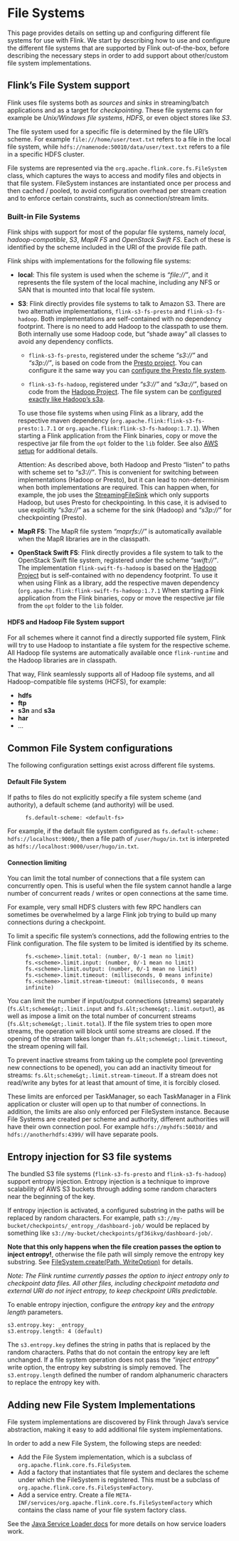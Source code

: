 

# File Systems

This page provides details on setting up and configuring different file systems for use with Flink. We start by describing how to use and configure the different file systems that are supported by Flink out-of-the-box, before describing the necessary steps in order to add support about other/custom file system implementations.

## Flink’s File System support

Flink uses file systems both as _sources_ and _sinks_ in streaming/batch applications and as a target for _checkpointing_. These file systems can for example be _Unix/Windows file systems_, _HDFS_, or even object stores like _S3_.

The file system used for a specific file is determined by the file URI’s scheme. For example `file:///home/user/text.txt` refers to a file in the local file system, while `hdfs://namenode:50010/data/user/text.txt` refers to a file in a specific HDFS cluster.

File systems are represented via the `org.apache.flink.core.fs.FileSystem` class, which captures the ways to access and modify files and objects in that file system. FileSystem instances are instantiated once per process and then cached / pooled, to avoid configuration overhead per stream creation and to enforce certain constraints, such as connection/stream limits.

### Built-in File Systems

Flink ships with support for most of the popular file systems, namely _local_, _hadoop-compatible_, _S3_, _MapR FS_ and _OpenStack Swift FS_. Each of these is identified by the scheme included in the URI of the provide file path.

Flink ships with implementations for the following file systems:

*   **local**: This file system is used when the scheme is _“file://”_, and it represents the file system of the local machine, including any NFS or SAN that is mounted into that local file system.

*   **S3**: Flink directly provides file systems to talk to Amazon S3\. There are two alternative implementations, `flink-s3-fs-presto` and `flink-s3-fs-hadoop`. Both implementations are self-contained with no dependency footprint. There is no need to add Hadoop to the classpath to use them. Both internally use some Hadoop code, but “shade away” all classes to avoid any dependency conflicts.

    *   `flink-s3-fs-presto`, registered under the scheme _“s3://”_ and _“s3p://”_, is based on code from the [Presto project](https://prestodb.io/). You can configure it the same way you can [configure the Presto file system](https://prestodb.io/docs/0.185/connector/hive.html#amazon-s3-configuration).

    *   `flink-s3-fs-hadoop`, registered under _“s3://”_ and _“s3a://”_, based on code from the [Hadoop Project](https://hadoop.apache.org/). The file system can be [configured exactly like Hadoop’s s3a](https://hadoop.apache.org/docs/stable/hadoop-aws/tools/hadoop-aws/index.html#S3A).

    To use those file systems when using Flink as a library, add the respective maven dependency (`org.apache.flink:flink-s3-fs-presto:1.7.1` or `org.apache.flink:flink-s3-fs-hadoop:1.7.1`). When starting a Flink application from the Flink binaries, copy or move the respective jar file from the `opt` folder to the `lib` folder. See also [AWS setup](deployment/aws.html) for additional details.

    Attention: As described above, both Hadoop and Presto “listen” to paths with scheme set to _“s3://”_. This is convenient for switching between implementations (Hadoop or Presto), but it can lead to non-determinism when both implementations are required. This can happen when, for example, the job uses the [StreamingFileSink](//ci.apache.org/projects/flink/flink-docs-release-1.7/dev/connectors/streamfile_sink.html) which only supports Hadoop, but uses Presto for checkpointing. In this case, it is advised to use explicitly _“s3a://”_ as a scheme for the sink (Hadoop) and _“s3p://”_ for checkpointing (Presto).

*   **MapR FS**: The MapR file system _“maprfs://”_ is automatically available when the MapR libraries are in the classpath.

*   **OpenStack Swift FS**: Flink directly provides a file system to talk to the OpenStack Swift file system, registered under the scheme _“swift://”_. The implementation `flink-swift-fs-hadoop` is based on the [Hadoop Project](https://hadoop.apache.org/) but is self-contained with no dependency footprint. To use it when using Flink as a library, add the respective maven dependency (`org.apache.flink:flink-swift-fs-hadoop:1.7.1` When starting a Flink application from the Flink binaries, copy or move the respective jar file from the `opt` folder to the `lib` folder.

#### HDFS and Hadoop File System support

For all schemes where it cannot find a directly supported file system, Flink will try to use Hadoop to instantiate a file system for the respective scheme. All Hadoop file systems are automatically available once `flink-runtime` and the Hadoop libraries are in classpath.

That way, Flink seamlessly supports all of Hadoop file systems, and all Hadoop-compatible file systems (HCFS), for example:

*   **hdfs**
*   **ftp**
*   **s3n** and **s3a**
*   **har**
*   …

## Common File System configurations

The following configuration settings exist across different file systems.

#### Default File System

If paths to files do not explicitly specify a file system scheme (and authority), a default scheme (and authority) will be used.

<figure class="highlight">

```
fs.default-scheme: <default-fs>
```

</figure>

For example, if the default file system configured as `fs.default-scheme: hdfs://localhost:9000/`, then a file path of `/user/hugo/in.txt` is interpreted as `hdfs://localhost:9000/user/hugo/in.txt`.

#### Connection limiting

You can limit the total number of connections that a file system can concurrently open. This is useful when the file system cannot handle a large number of concurrent reads / writes or open connections at the same time.

For example, very small HDFS clusters with few RPC handlers can sometimes be overwhelmed by a large Flink job trying to build up many connections during a checkpoint.

To limit a specific file system’s connections, add the following entries to the Flink configuration. The file system to be limited is identified by its scheme.

<figure class="highlight">

```
fs.<scheme>.limit.total: (number, 0/-1 mean no limit)
fs.<scheme>.limit.input: (number, 0/-1 mean no limit)
fs.<scheme>.limit.output: (number, 0/-1 mean no limit)
fs.<scheme>.limit.timeout: (milliseconds, 0 means infinite)
fs.<scheme>.limit.stream-timeout: (milliseconds, 0 means infinite)
```

</figure>

You can limit the number if input/output connections (streams) separately (`fs.&lt;scheme&gt;.limit.input` and `fs.&lt;scheme&gt;.limit.output`), as well as impose a limit on the total number of concurrent streams (`fs.&lt;scheme&gt;.limit.total`). If the file system tries to open more streams, the operation will block until some streams are closed. If the opening of the stream takes longer than `fs.&lt;scheme&gt;.limit.timeout`, the stream opening will fail.

To prevent inactive streams from taking up the complete pool (preventing new connections to be opened), you can add an inactivity timeout for streams: `fs.&lt;scheme&gt;.limit.stream-timeout`. If a stream does not read/write any bytes for at least that amount of time, it is forcibly closed.

These limits are enforced per TaskManager, so each TaskManager in a Flink application or cluster will open up to that number of connections. In addition, the limits are also only enforced per FileSystem instance. Because File Systems are created per scheme and authority, different authorities will have their own connection pool. For example `hdfs://myhdfs:50010/` and `hdfs://anotherhdfs:4399/` will have separate pools.

## Entropy injection for S3 file systems

The bundled S3 file systems (`flink-s3-fs-presto` and `flink-s3-fs-hadoop`) support entropy injection. Entropy injection is a technique to improve scalability of AWS S3 buckets through adding some random characters near the beginning of the key.

If entropy injection is activated, a configured substring in the paths will be replaced by random characters. For example, path `s3://my-bucket/checkpoints/_entropy_/dashboard-job/` would be replaced by something like `s3://my-bucket/checkpoints/gf36ikvg/dashboard-job/`.

**Note that this only happens when the file creation passes the option to inject entropy!**, otherwise the file path will simply remove the entropy key substring. See [FileSystem.create(Path, WriteOption)](https://ci.apache.org/projects/flink/flink-docs-release-1.6/api/java/org/apache/flink/core/fs/FileSystem.html#create-org.apache.flink.core.fs.Path-org.apache.flink.core.fs.FileSystem.WriteOptions-) for details.

_Note: The Flink runtime currently passes the option to inject entropy only to checkpoint data files._ _All other files, including checkpoint metadata and external URI do not inject entropy, to keep checkpoint URIs predictable._

To enable entropy injection, configure the _entropy key_ and the _entropy length_ parameters.

```
s3.entropy.key: _entropy_
s3.entropy.length: 4 (default) 
```

The `s3.entropy.key` defines the string in paths that is replaced by the random characters. Paths that do not contain the entropy key are left unchanged. If a file system operation does not pass the _“inject entropy”_ write option, the entropy key substring is simply removed. The `s3.entropy.length` defined the number of random alphanumeric characters to replace the entropy key with.

## Adding new File System Implementations

File system implementations are discovered by Flink through Java’s service abstraction, making it easy to add additional file system implementations.

In order to add a new File System, the following steps are needed:

*   Add the File System implementation, which is a subclass of `org.apache.flink.core.fs.FileSystem`.
*   Add a factory that instantiates that file system and declares the scheme under which the FileSystem is registered. This must be a subclass of `org.apache.flink.core.fs.FileSystemFactory`.
*   Add a service entry. Create a file `META-INF/services/org.apache.flink.core.fs.FileSystemFactory` which contains the class name of your file system factory class.

See the [Java Service Loader docs](https://docs.oracle.com/javase/8/docs/api/java/util/ServiceLoader.html) for more details on how service loaders work.

